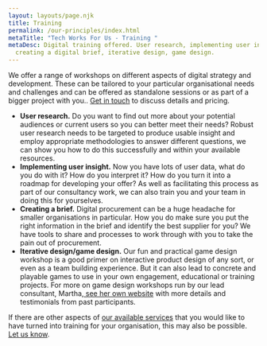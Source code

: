 ```yaml
---
layout: layouts/page.njk
title: Training
permalink: /our-principles/index.html
metaTitle: "Tech Works For Us - Training "
metaDesc: Digital training offered. User research, implementing user insight,
  creating a digital brief, iterative design, game design.
---
```

We offer a range of workshops on different aspects of digital strategy and development. These can be tailored to your particular organisational needs and challenges and can be offered as standalone sessions or as part of a bigger project with you.. [Get in touch](https://www.techworksforus.com/contact/) to discuss details and pricing.

* **U﻿ser research.** Do you want to find out more about your potential audiences or current users so you can better meet their needs? Robust user research needs to be targeted to produce usable insight and employ appropriate methodologies to answer different questions, we can show you how to do this successfully and within your available resources. 
* **I﻿mplementing user insight.** Now you have lots of user data, what do you do with it? How do you interpret it? How do you turn it into a roadmap for developing your offer? As well as facilitating this process as part of our consultancy work, we can also train you and your team in doing this for yourselves.
* **C﻿reating a brief.** Digital procurement can be a huge headache for smaller organisations in particular. How you do make sure you put the right information in the brief and identify the best supplier for you? We have tools to share and processes to work through with you to take the pain out of procurement.
* **I﻿terative design/game design.** Our fun and practical game design workshop is a good primer on interactive product design of any sort, or even as a team building experience. But it can also lead to concrete and playable games to use in your own engagement, educational or training projects. For more on game design workshops run by our lead consultant, Martha,[ see her own website](https://marthahenson.com/game-design-workshops/) with more details and testimonials from past participants.

I﻿f there are other aspects of [our available services](https://www.techworksforus.com/about/#heading-our-services) that you would like to have turned into training for your organisation, this may also be possible. [Let us know](https://www.techworksforus.com/contact/).